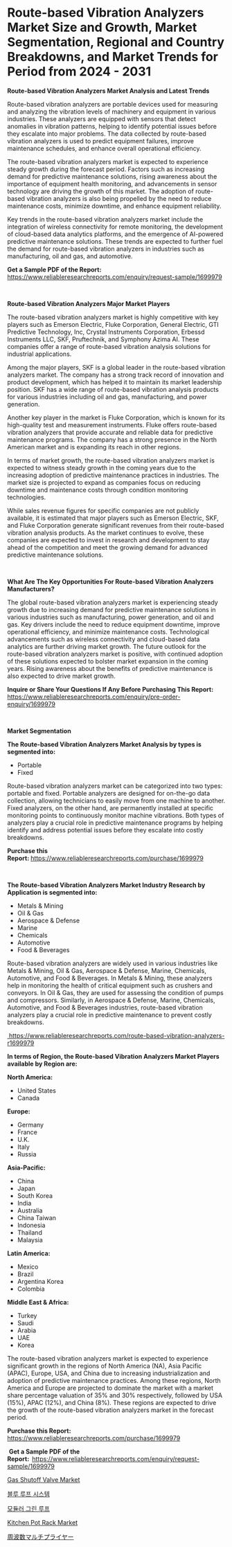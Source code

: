 <p><h1>Route-based Vibration Analyzers Market Size and Growth, Market Segmentation, Regional and Country Breakdowns, and Market Trends for Period from 2024 -  2031</h1></p><p><strong>Route-based Vibration Analyzers Market Analysis and Latest Trends</strong></p>
<p><p>Route-based vibration analyzers are portable devices used for measuring and analyzing the vibration levels of machinery and equipment in various industries. These analyzers are equipped with sensors that detect anomalies in vibration patterns, helping to identify potential issues before they escalate into major problems. The data collected by route-based vibration analyzers is used to predict equipment failures, improve maintenance schedules, and enhance overall operational efficiency.</p><p>The route-based vibration analyzers market is expected to experience steady growth during the forecast period. Factors such as increasing demand for predictive maintenance solutions, rising awareness about the importance of equipment health monitoring, and advancements in sensor technology are driving the growth of this market. The adoption of route-based vibration analyzers is also being propelled by the need to reduce maintenance costs, minimize downtime, and enhance equipment reliability.</p><p>Key trends in the route-based vibration analyzers market include the integration of wireless connectivity for remote monitoring, the development of cloud-based data analytics platforms, and the emergence of AI-powered predictive maintenance solutions. These trends are expected to further fuel the demand for route-based vibration analyzers in industries such as manufacturing, oil and gas, and automotive.</p></p>
<p><strong>Get a Sample PDF of the Report:&nbsp;</strong> <a href="https://www.reliableresearchreports.com/enquiry/request-sample/1699979">https://www.reliableresearchreports.com/enquiry/request-sample/1699979</a></p>
<p>&nbsp;</p>
<p><strong>Route-based Vibration Analyzers Major Market Players</strong></p>
<p><p>The route-based vibration analyzers market is highly competitive with key players such as Emerson Electric, Fluke Corporation, General Electric, GTI Predictive Technology, Inc, Crystal Instruments Corporation, Erbessd Instruments LLC, SKF, Pruftechnik, and Symphony Azima AI. These companies offer a range of route-based vibration analysis solutions for industrial applications.</p><p>Among the major players, SKF is a global leader in the route-based vibration analyzers market. The company has a strong track record of innovation and product development, which has helped it to maintain its market leadership position. SKF has a wide range of route-based vibration analysis products for various industries including oil and gas, manufacturing, and power generation.</p><p>Another key player in the market is Fluke Corporation, which is known for its high-quality test and measurement instruments. Fluke offers route-based vibration analyzers that provide accurate and reliable data for predictive maintenance programs. The company has a strong presence in the North American market and is expanding its reach in other regions.</p><p>In terms of market growth, the route-based vibration analyzers market is expected to witness steady growth in the coming years due to the increasing adoption of predictive maintenance practices in industries. The market size is projected to expand as companies focus on reducing downtime and maintenance costs through condition monitoring technologies.</p><p>While sales revenue figures for specific companies are not publicly available, it is estimated that major players such as Emerson Electric, SKF, and Fluke Corporation generate significant revenues from their route-based vibration analysis products. As the market continues to evolve, these companies are expected to invest in research and development to stay ahead of the competition and meet the growing demand for advanced predictive maintenance solutions.</p></p>
<p>&nbsp;</p>
<p><strong>What Are The Key Opportunities For Route-based Vibration Analyzers Manufacturers?</strong></p>
<p><p>The global route-based vibration analyzers market is experiencing steady growth due to increasing demand for predictive maintenance solutions in various industries such as manufacturing, power generation, and oil and gas. Key drivers include the need to reduce equipment downtime, improve operational efficiency, and minimize maintenance costs. Technological advancements such as wireless connectivity and cloud-based data analytics are further driving market growth. The future outlook for the route-based vibration analyzers market is positive, with continued adoption of these solutions expected to bolster market expansion in the coming years. Rising awareness about the benefits of predictive maintenance is also expected to drive market growth.</p></p>
<p><strong>Inquire or Share Your Questions If Any Before Purchasing This Report:</strong> <a href="https://www.reliableresearchreports.com/enquiry/pre-order-enquiry/1699979">https://www.reliableresearchreports.com/enquiry/pre-order-enquiry/1699979</a></p>
<p>&nbsp;</p>
<p><strong>Market Segmentation</strong></p>
<p><strong>The Route-based Vibration Analyzers Market Analysis by types is segmented into:</strong></p>
<p><ul><li>Portable</li><li>Fixed</li></ul></p>
<p><p>Route-based vibration analyzers market can be categorized into two types: portable and fixed. Portable analyzers are designed for on-the-go data collection, allowing technicians to easily move from one machine to another. Fixed analyzers, on the other hand, are permanently installed at specific monitoring points to continuously monitor machine vibrations. Both types of analyzers play a crucial role in predictive maintenance programs by helping identify and address potential issues before they escalate into costly breakdowns.</p></p>
<p><strong>Purchase this Report:&nbsp;</strong><a href="https://www.reliableresearchreports.com/purchase/1699979">https://www.reliableresearchreports.com/purchase/1699979</a></p>
<p>&nbsp;</p>
<p><strong>The Route-based Vibration Analyzers Market Industry Research by Application is segmented into:</strong></p>
<p><ul><li>Metals & Mining</li><li>Oil & Gas</li><li>Aerospace & Defense</li><li>Marine</li><li>Chemicals</li><li>Automotive</li><li>Food & Beverages</li></ul></p>
<p><p>Route-based vibration analyzers are widely used in various industries like Metals & Mining, Oil & Gas, Aerospace & Defense, Marine, Chemicals, Automotive, and Food & Beverages. In Metals & Mining, these analyzers help in monitoring the health of critical equipment such as crushers and conveyors. In Oil & Gas, they are used for assessing the condition of pumps and compressors. Similarly, in Aerospace & Defense, Marine, Chemicals, Automotive, and Food & Beverages industries, route-based vibration analyzers play a crucial role in predictive maintenance to prevent costly breakdowns.</p></p>
<p><a href="https://www.reliableresearchreports.com/route-based-vibration-analyzers-r1699979">&nbsp;https://www.reliableresearchreports.com/route-based-vibration-analyzers-r1699979</a></p>
<p><strong>In terms of Region, the Route-based Vibration Analyzers Market Players available by Region are:</strong></p>
<p>
    <p> <strong> North America: </strong>
        <ul>
            <li>United States</li>
            <li>Canada</li>
        </ul>
        </p> 
    <p> <strong> Europe: </strong>
        <ul>
            <li>Germany</li>
            <li>France</li>
            <li>U.K.</li>
            <li>Italy</li>
            <li>Russia</li>
        </ul>
        </p> 
    <p> <strong> Asia-Pacific: </strong>
        <ul>
            <li>China</li>
            <li>Japan</li>
            <li>South Korea</li>
            <li>India</li>
            <li>Australia</li>
            <li>China Taiwan</li>
            <li>Indonesia</li>
            <li>Thailand</li>
            <li>Malaysia</li>
        </ul>
        </p> 
    <p> <strong> Latin America: </strong>
        <ul>
            <li>Mexico</li>
            <li>Brazil</li>
            <li>Argentina Korea</li>
            <li>Colombia</li>
        </ul>
        </p> 
    <p> <strong> Middle East & Africa: </strong>
        <ul>
            <li>Turkey</li>
            <li>Saudi</li>
            <li>Arabia</li>
            <li>UAE</li>
            <li>Korea</li>
        </ul>
    </p>
    </p>
<p><p>The route-based vibration analyzers market is expected to experience significant growth in the regions of North America (NA), Asia Pacific (APAC), Europe, USA, and China due to increasing industrialization and adoption of predictive maintenance practices. Among these regions, North America and Europe are projected to dominate the market with a market share percentage valuation of 35% and 30% respectively, followed by USA (15%), APAC (12%), and China (8%). These regions are expected to drive the growth of the route-based vibration analyzers market in the forecast period.</p></p>
<p><strong>Purchase this Report: </strong><a href="https://www.reliableresearchreports.com/purchase/1699979">https://www.reliableresearchreports.com/purchase/1699979</a></p>
<p>&nbsp;<strong>Get a Sample PDF of the Report:&nbsp;&nbsp;</strong><a href="https://www.reliableresearchreports.com/enquiry/request-sample/1699979">https://www.reliableresearchreports.com/enquiry/request-sample/1699979</a></p>
<p><strong></strong></p>
<p><p><a href="https://github.com/kathiaseamanalvaradovlprc2h/Market-Research-Report-List-2/blob/main/gas-shutoff-valve-market.md">Gas Shutoff Valve Market</a></p><p><a href="https://github.com/iansanftyord09878/Market-Research-Report-List-1/blob/main/318288564609.md">블루 루프 시스템</a></p><p><a href="https://github.com/TitusBoyer1/Market-Research-Report-List-1/blob/main/723450664610.md">모듈러 그린 루프</a></p><p><a href="https://issuu.com/reportprime-2/docs/kitchen-pot-rack-market-size-2030.pptx">Kitchen Pot Rack Market</a></p><p><a href="https://github.com/charm854/Market-Research-Report-List-1/blob/main/321800665949.md">周波数マルチプライヤー</a></p></p>